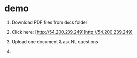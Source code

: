 # demo

1. Download PDF files from docs folder
2. Click here: [http://54.200.239.249](http://54.200.239.249)
3. Upload one document & ask NL questions

4. 
